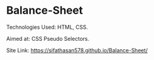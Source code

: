 # Balance-Sheet

Technologies Used: HTML, CSS. 

Aimed at: CSS Pseudo Selectors. 

Site Link: https://sifathasan578.github.io/Balance-Sheet/
